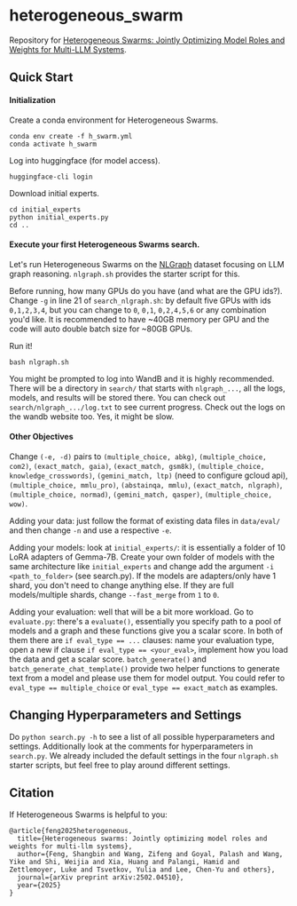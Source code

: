 # heterogeneous_swarm

Repository for [Heterogeneous Swarms: Jointly Optimizing Model Roles and Weights for Multi-LLM Systems](https://arxiv.org/abs/2502.04510).

## Quick Start

#### Initialization

Create a conda environment for Heterogeneous Swarms.
```
conda env create -f h_swarm.yml
conda activate h_swarm
```

Log into huggingface (for model access).
```
huggingface-cli login
```

Download initial experts.
```
cd initial_experts
python initial_experts.py
cd ..
```

#### Execute your first Heterogeneous Swarms search.

Let's run Heterogeneous Swarms on the [NLGraph](https://arxiv.org/abs/2305.10037) dataset focusing on LLM graph reasoning. `nlgraph.sh` provides the starter script for this.

Before running, how many GPUs do you have (and what are the GPU ids?). Change `-g` in line 21 of `search_nlgraph.sh`: by default five GPUs with ids `0,1,2,3,4`, but you can change to `0`, `0,1`, `0,2,4,5,6` or any combination you'd like. It is recommended to have ~40GB memory per GPU and the code will auto double batch size for ~80GB GPUs.

Run it!
```
bash nlgraph.sh
```

You might be prompted to log into WandB and it is highly recommended. There will be a directory in `search/` that starts with `nlgraph_...`, all the logs, models, and results will be stored there. You can check out `search/nlgraph_.../log.txt` to see current progress. Check out the logs on the wandb website too. Yes, it might be slow.

#### Other Objectives

Change `(-e, -d)` pairs to `(multiple_choice, abkg)`, `(multiple_choice, com2)`, `(exact_match, gaia)`, `(exact_match, gsm8k)`, `(multiple_choice, knowledge_crosswords)`, `(gemini_match, ltp)` (need to configure gcloud api), `(multiple_choice, mmlu_pro)`, `(abstainqa, mmlu)`, `(exact_match, nlgraph)`, `(multiple_choice, normad)`, `(gemini_match, qasper)`, `(multiple_choice, wow)`.

Adding your data: just follow the format of existing data files in `data/eval/` and then change `-n` and use a respective `-e`.

Adding your models: look at `initial_experts/`: it is essentially a folder of 10 LoRA adapters of Gemma-7B. Create your own folder of models with the same architecture like `initial_experts` and change add the argument `-i <path_to_folder>` (see search.py). If the models are adapters/only have 1 shard, you don't need to change anything else. If they are full models/multiple shards, change `--fast_merge` from `1` to `0`.

Adding your evaluation: well that will be a bit more workload. Go to `evaluate.py`: there's a `evaluate()`, essentially you specify path to a pool of models and a graph and these functions give you a scalar score. In both of them there are `if eval_type == ...` clauses: name your evaluation type, open a new if clause `if eval_type == <your_eval>`, implement how you load the data and get a scalar score. `batch_generate()` and `batch_generate_chat_template()` provide two helper functions to generate text from a model and please use them for model output. You could refer to `eval_type == multiple_choice` or `eval_type == exact_match` as examples.

## Changing Hyperparameters and Settings

Do `python search.py -h` to see a list of all possible hyperparameters and settings. Additionally look at the comments for hyperparameters in `search.py`. We already included the default settings in the four `nlgraph.sh` starter scripts, but feel free to play around different settings.

## Citation

If Heterogeneous Swarms is helpful to you:

```
@article{feng2025heterogeneous,
  title={Heterogeneous swarms: Jointly optimizing model roles and weights for multi-llm systems},
  author={Feng, Shangbin and Wang, Zifeng and Goyal, Palash and Wang, Yike and Shi, Weijia and Xia, Huang and Palangi, Hamid and Zettlemoyer, Luke and Tsvetkov, Yulia and Lee, Chen-Yu and others},
  journal={arXiv preprint arXiv:2502.04510},
  year={2025}
}
```
